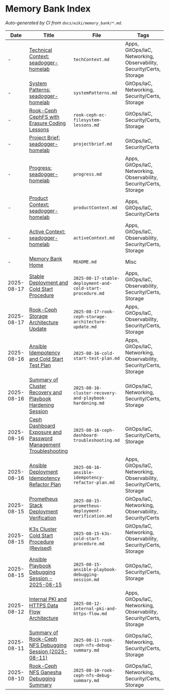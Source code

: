 # Memory Bank Index

_Auto-generated by CI from `docs/wiki/memory_bank/*.md`._

| Date | Title | File | Tags |
|---|---|---|---|
| - | [Technical Context: seadogger-homelab](memory_bank/techContext.md) | `techContext.md` | Apps, GitOps/IaC, Networking, Observability, Security/Certs, Storage |
| - | [System Patterns: seadogger-homelab](memory_bank/systemPatterns.md) | `systemPatterns.md` | GitOps/IaC, Networking, Security/Certs, Storage |
| - | [Rook-Ceph CephFS with Erasure Coding Lessons](memory_bank/rook-ceph-ec-filesystem-lessons.md) | `rook-ceph-ec-filesystem-lessons.md` | GitOps/IaC, Security/Certs, Storage |
| - | [Project Brief: seadogger-homelab](memory_bank/projectbrief.md) | `projectbrief.md` | GitOps/IaC, Security/Certs |
| - | [Progress: seadogger-homelab](memory_bank/progress.md) | `progress.md` | Apps, GitOps/IaC, Networking, Observability, Security/Certs, Storage |
| - | [Product Context: seadogger-homelab](memory_bank/productContext.md) | `productContext.md` | Apps, GitOps/IaC, Security/Certs |
| - | [Active Context: seadogger-homelab](memory_bank/activeContext.md) | `activeContext.md` | Apps, GitOps/IaC, Observability, Security/Certs, Storage |
| - | [Memory Bank Home](memory_bank/README.md) | `README.md` | Misc |
| 2025-08-17 | [Stable Deployment and Cold Start Procedure](memory_bank/2025-08-17-stable-deployment-and-cold-start-procedure.md) | `2025-08-17-stable-deployment-and-cold-start-procedure.md` | Apps, GitOps/IaC, Observability, Security/Certs, Storage |
| 2025-08-17 | [Rook-Ceph Storage Architecture Update](memory_bank/2025-08-17-rook-ceph-storage-architecture-update.md) | `2025-08-17-rook-ceph-storage-architecture-update.md` | Apps, GitOps/IaC, Observability, Security/Certs, Storage |
| 2025-08-16 | [Ansible Idempotency and Cold Start Test Plan](memory_bank/2025-08-16-cold-start-test-plan.md) | `2025-08-16-cold-start-test-plan.md` | Apps, GitOps/IaC, Networking, Observability, Security/Certs, Storage |
| 2025-08-16 | [Summary of Cluster Recovery and Playbook Hardening Session](memory_bank/2025-08-16-cluster-recovery-and-playbook-hardening.md) | `2025-08-16-cluster-recovery-and-playbook-hardening.md` | GitOps/IaC, Networking, Security/Certs, Storage |
| 2025-08-16 | [Ceph Dashboard Exposure and Password Management Troubleshooting](memory_bank/2025-08-16-ceph-dashboard-troubleshooting.md) | `2025-08-16-ceph-dashboard-troubleshooting.md` | GitOps/IaC, Security/Certs, Storage |
| 2025-08-16 | [Ansible Deployment Idempotency Refactor Plan](memory_bank/2025-08-16-ansible-idempotency-refactor-plan.md) | `2025-08-16-ansible-idempotency-refactor-plan.md` | Apps, GitOps/IaC, Networking, Observability, Security/Certs, Storage |
| 2025-08-15 | [Prometheus Stack Deployment Verification](memory_bank/2025-08-15-prometheus-deployment-verification.md) | `2025-08-15-prometheus-deployment-verification.md` | GitOps/IaC, Networking, Observability, Security/Certs |
| 2025-08-15 | [K3s Cluster Cold Start Procedure (Revised)](memory_bank/2025-08-15-k3s-cold-start-procedure.md) | `2025-08-15-k3s-cold-start-procedure.md` | GitOps/IaC, Networking, Observability, Security/Certs, Storage |
| 2025-08-15 | [Ansible Playbook Debugging Session - 2025-08-15](memory_bank/2025-08-15-ansible-playbook-debugging-session.md) | `2025-08-15-ansible-playbook-debugging-session.md` | GitOps/IaC, Security/Certs, Storage |
| 2025-08-12 | [Internal PKI and HTTPS Data Flow Architecture](memory_bank/2025-08-12-internal-pki-and-https-flow.md) | `2025-08-12-internal-pki-and-https-flow.md` | Apps, GitOps/IaC, Networking, Observability, Security/Certs, Storage |
| 2025-08-11 | [Summary of Rook-Ceph NFS Debugging Session (2025-08-11)](memory_bank/2025-08-11-rook-ceph-nfs-debug-summary.md) | `2025-08-11-rook-ceph-nfs-debug-summary.md` | GitOps/IaC, Networking, Security/Certs, Storage |
| 2025-08-10 | [Rook-Ceph NFS Ganesha Debugging Summary](memory_bank/2025-08-10-rook-ceph-nfs-debug-summary.md) | `2025-08-10-rook-ceph-nfs-debug-summary.md` | GitOps/IaC, Networking, Security/Certs, Storage |
